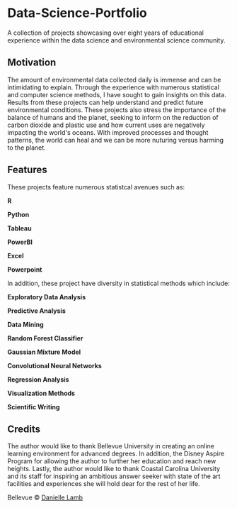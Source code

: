 # Data-Science-Portfolio
A collection of projects showcasing over eight years of educational experience within the data science and environmental science community. 

## Motivation
The amount of environmental data collected daily is immense and can be intimidating to explain. Through the experience with numerous statistical and computer science methods, I have sought to gain insights on this data. Results from these projects can help understand and predict future environmental conditions. These projects also stress the importance of the balance of humans and the planet, seeking to inform on the reduction of carbon dioxide and plastic use and how current uses are negatively impacting the world's oceans. With improved processes and thought patterns, the world can heal and we can be more nuturing versus harming to the planet.

## Features
These projects feature numerous statistcal avenues such as:

**R**

**Python**

**Tableau**

**PowerBI**

**Excel**

**Powerpoint**


In addition, these project have diversity in statistical methods which include:

**Exploratory Data Analysis**

**Predictive Analysis**

**Data Mining**

**Random Forest Classifier**

**Gaussian Mixture Model**

**Convolutional Neural Networks**

**Regression Analysis**

**Visualization Methods**

**Scientific Writing**

## Credits
The author would like to thank Bellevue University in creating an online learning environment for advanced degrees. In addition, the Disney Aspire Program for allowing the author to further her education and reach new heights. Lastly, the author would like to thank Coastal Carolina University and its staff for inspiring an ambitious answer seeker with state of the art facilities and experiences she will hold dear for the rest of her life.

Bellevue © [Danielle Lamb](2022)
